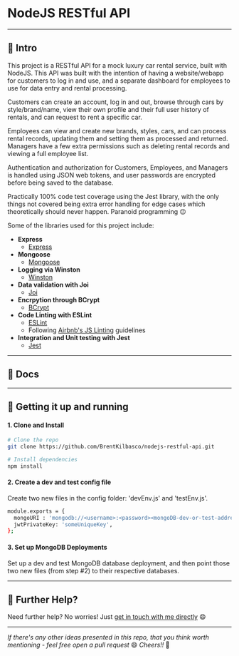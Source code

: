# NodeJS RESTful API

---

## 👋 Intro

This project is a RESTful API for a mock luxury car rental service, built with NodeJS. This API was built with the intention of having a website/webapp for customers to log in and use, and a separate dashboard for employees to use for data entry and rental processing. 

Customers can create an account, log in and out, browse through cars by style/brand/name, view their own profile and their full user history of rentals, and can request to rent a specific car. 

Employees can view and create new brands, styles, cars, and can process rental records, updating them and setting them as processed and returned. Managers have a few extra permissions such as deleting rental records and viewing a full employee list.

Authentication and authorization for Customers, Employees, and Managers is handled using JSON web tokens, and user passwords are encrypted before being saved to the database.

Practically 100% code test coverage using the Jest library, with the only things not covered being extra error handling for edge cases which theoretically should never happen. Paranoid programming 😉

Some of the libraries used for this project include:

- __Express__
    - [Express](https://www.npmjs.com/package/express)
- __Mongoose__
    - [Mongoose](https://www.npmjs.com/package/mongoose)
- __Logging via Winston__ 
    - [Winston](https://www.npmjs.com/package/winston)
- __Data validation with Joi__ 
    - [Joi](https://www.npmjs.com/package/joi)
- __Encrpytion through BCrypt__ 
    - [BCrypt](https://www.npmjs.com/package/bcrypt)
- __Code Linting with ESLint__
    - [ESLint](https://www.npmjs.com/package/eslint)
    - Following [Airbnb's JS Linting](https://github.com/airbnb/javascript) guidelines
- __Integration and Unit testing with Jest__
    - [Jest](https://www.npmjs.com/package/jest)
---

## 📖 Docs


---

## 🚀 Getting it up and running

#### 1. Clone and Install

```bash
# Clone the repo
git clone https://github.com/BrentKilbasco/nodejs-restful-api.git

# Install dependencies
npm install
```

#### 2. Create a dev and test config file

Create two new files in the config folder: 'devEnv.js' and 'testEnv.js'.
```bash
module.exports = {
  mongoURI : 'mongodb://<username>:<password><mongoDB-dev-or-test-address>',
  jwtPrivateKey: 'someUniqueKey',
};
```

#### 3. Set up MongoDB Deployments
Set up a dev and test MongoDB database deployment, and then point those two new files (from step #2) to their respective databases.


---

## 👊 Further Help?

Need further help? No worries! Just [get in touch with me directly](http://portfolio.bkilbasco.com) 😄

---


_If there's any other ideas presented in this repo, that you think worth mentioning - feel free open a pull request_ 😄  _Cheers!!_ 🍻 
